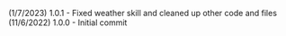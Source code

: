 (1/7/2023) 1.0.1 - Fixed weather skill and cleaned up other code and files
(11/6/2022) 1.0.0 - Initial commit 
